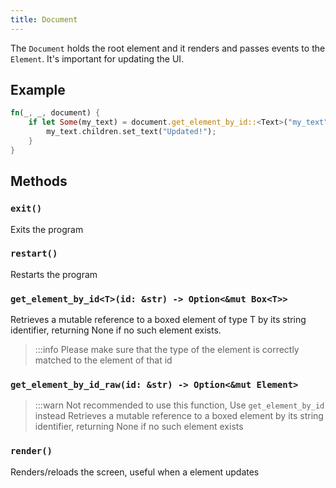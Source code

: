 ```yaml
---
title: Document
---
```


The `Document` holds the root element and it renders and passes events to the `Element`. It's important for updating the UI.

## Example
```rust
fn(_, _, document) {
    if let Some(my_text) = document.get_element_by_id::<Text>("my_text") {
        my_text.children.set_text("Updated!");
    }
}
```

## Methods
### `exit()`
Exits the program
### `restart()`
Restarts the program
### `get_element_by_id<T>(id: &str) -> Option<&mut Box<T>>`
Retrieves a mutable reference to a boxed element of type T by its string identifier, returning None if no such element exists.
> :::info Please make sure that the type of the element is correctly matched to the element of that id
### `get_element_by_id_raw(id: &str) -> Option<&mut Element>`
> :::warn Not recommended to use this function, Use `get_element_by_id` instead
Retrieves a mutable reference to a boxed element by its string identifier, returning None if no such element exists
### `render()`
Renders/reloads the screen, useful when a element updates